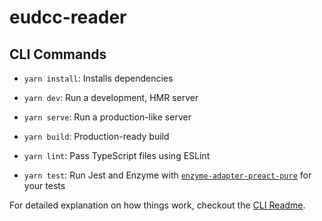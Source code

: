 # eudcc-reader

## CLI Commands

- `yarn install`: Installs dependencies

- `yarn dev`: Run a development, HMR server

- `yarn serve`: Run a production-like server

- `yarn build`: Production-ready build

- `yarn lint`: Pass TypeScript files using ESLint

- `yarn test`: Run Jest and Enzyme with
  [`enzyme-adapter-preact-pure`](https://github.com/preactjs/enzyme-adapter-preact-pure) for
  your tests

For detailed explanation on how things work, checkout the [CLI Readme](https://github.com/developit/preact-cli/blob/master/README.md).
